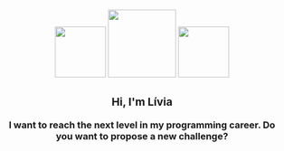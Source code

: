 <h3 align="center">
  <img src="https://cdna.artstation.com/p/assets/images/images/021/270/618/original/volkan-sozbir-swordtrans.gif?1571053034" width="90">
  <img src="https://user-images.githubusercontent.com/91535618/213900847-7a50c8fe-5a22-45f3-ad39-d6dfee38a19e.png" width="120">
  <img src="https://cdna.artstation.com/p/assets/images/images/021/270/618/original/volkan-sozbir-swordtrans.gif?1571053034" width="90">
</div>
<div align="center">
  <h3>Hi, I'm Lívia</h3>
  <p>I want to reach the next level in my programming career. Do you want to propose a new challenge?</p>
</div>




 
